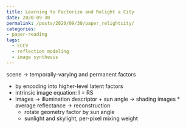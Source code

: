 ```yaml
---
title: Learning to Factorize and Relight a City
date: 2020-09-30
permalink: /posts/2020/09/30/paper_relightcity/
categories:
- paper-reading
tags:
  - ECCV
  - reflection modeling
  - image synthesis
---
```


scene -> temporally-varying and permanent factors
- by encoding into higher-level latent factors
- intrinsic image equation: I = RS
- images -> illumination descriptor + sun angle -> shading images * average reflectance -> reconstruction
  - rotate geometry factor by sun angle
  - sunlight and skylight, per-pixel mixing weight